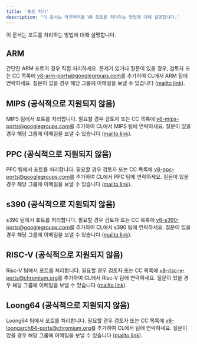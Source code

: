 ```yaml
---
title: '포트 처리'
description: '이 문서는 아키텍처별 V8 포트를 처리하는 방법에 대해 설명합니다.'
---
```

이 문서는 포트를 처리하는 방법에 대해 설명합니다.

## ARM

간단한 ARM 포트의 경우 직접 처리하세요. 문제가 있거나 질문이 있을 경우, 검토자 또는 CC 목록에 [v8-arm-ports@googlegroups.com](mailto:v8-arm-ports@googlegroups.com)를 추가하여 CL에서 ARM 팀에 연락하세요. 질문이 있을 경우 해당 그룹에 이메일을 보낼 수 있습니다 ([mailto link](mailto:v8-arm-ports@googlegroups.com)).

## MIPS (공식적으로 지원되지 않음)

MIPS 팀에서 포트를 처리합니다. 필요할 경우 검토자 또는 CC 목록에 [v8-mips-ports@googlegroups.com](mailto:v8-mips-ports@googlegroups.com)를 추가하여 CL에서 MIPS 팀에 연락하세요. 질문이 있을 경우 해당 그룹에 이메일을 보낼 수 있습니다 ([mailto link](mailto:v8-mips-ports@googlegroups.com)).

## PPC (공식적으로 지원되지 않음)

PPC 팀에서 포트를 처리합니다. 필요할 경우 검토자 또는 CC 목록에 [v8-ppc-ports@googlegroups.com](mailto:v8-ppc-ports@googlegroups.com)를 추가하여 CL에서 PPC 팀에 연락하세요. 질문이 있을 경우 해당 그룹에 이메일을 보낼 수 있습니다 ([mailto link](mailto:v8-ppc-ports@googlegroups.com)).

## s390 (공식적으로 지원되지 않음)

s390 팀에서 포트를 처리합니다. 필요할 경우 검토자 또는 CC 목록에 [v8-s390-ports@googlegroups.com](mailto:v8-s390-ports@googlegroups.com)를 추가하여 CL에서 s390 팀에 연락하세요. 질문이 있을 경우 해당 그룹에 이메일을 보낼 수 있습니다 ([mailto link](mailto:v8-s390-ports@googlegroups.com)).

## RISC-V (공식적으로 지원되지 않음)

Risc-V 팀에서 포트를 처리합니다. 필요할 경우 검토자 또는 CC 목록에 [v8-risc-v-ports@chromium.org](mailto:v8-risc-v-ports@chromium.org)를 추가하여 CL에서 Risc-V 팀에 연락하세요. 질문이 있을 경우 해당 그룹에 이메일을 보낼 수 있습니다 ([mailto link](mailto:v8-risc-v-ports@chromium.org)).

## Loong64 (공식적으로 지원되지 않음)

Loong64 팀에서 포트를 처리합니다. 필요할 경우 검토자 또는 CC 목록에 [v8-loongarch64-ports@chromium.org](mailto:v8-loongarch64-ports@chromium.org)를 추가하여 CL에서 팀에 연락하세요. 질문이 있을 경우 해당 그룹에 이메일을 보낼 수 있습니다 ([mailto link](mailto:v8-loongarch64-ports@chromium.org)).
